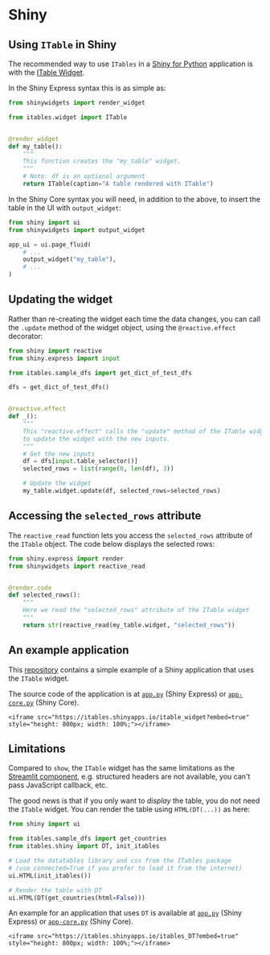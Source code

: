 # Shiny

## Using `ITable` in Shiny

The recommended way to use `ITables` in a [Shiny for Python](https://shiny.rstudio.com/py/) application is with the [ITable Widget](widget.md).

In the Shiny Express syntax this is as simple as:
```python
from shinywidgets import render_widget

from itables.widget import ITable


@render_widget
def my_table():
    """
    This function creates the "my_table" widget.
    """
    # Note: df is an optional argument
    return ITable(caption="A table rendered with ITable")
```

In the Shiny Core syntax you will need, in addition to the above,
to insert the table in the UI with `output_widget`:

```python
from shiny import ui
from shinywidgets import output_widget

app_ui = ui.page_fluid(
    # ...
    output_widget("my_table"),
    # ...
)
```

## Updating the widget

Rather than re-creating the widget each time the data changes, you can
call the `.update` method of the widget object, using the `@reactive.effect`
decorator:

```python
from shiny import reactive
from shiny.express import input

from itables.sample_dfs import get_dict_of_test_dfs

dfs = get_dict_of_test_dfs()


@reactive.effect
def _():
    """
    This "reactive.effect" calls the "update" method of the ITable widget
    to update the widget with the new inputs.
    """
    # Get the new inputs
    df = dfs[input.table_selector()]
    selected_rows = list(range(0, len(df), 3))

    # Update the widget
    my_table.widget.update(df, selected_rows=selected_rows)
```

## Accessing the `selected_rows` attribute

The `reactive_read` function lets you access the `selected_rows` attribute
of the `ITable` object. The code below displays the selected rows:

```python
from shiny.express import render
from shinywidgets import reactive_read


@render.code
def selected_rows():
    """
    Here we read the "selected_rows" attribute of the ITable widget
    """
    return str(reactive_read(my_table.widget, "selected_rows"))
```

## An example application

This [repository](https://github.com/mwouts/demo_itables_in_shiny-py/) contains a simple
example of a Shiny application that uses the `ITable` widget.

The source code of the application
is at [`app.py`](https://github.com/mwouts/demo_itables_in_shiny-py/blob/main/itable_widget/app.py)
(Shiny Express) or [`app-core.py`](https://github.com/mwouts/demo_itables_in_shiny-py/blob/main/itable_widget/app-core.py)
(Shiny Core).

```{div}
<iframe src="https://itables.shinyapps.io/itable_widget?embed=true"
style="height: 800px; width: 100%;"></iframe>
```

## Limitations

Compared to `show`, the `ITable` widget has the same limitations as the [Streamlit component](streamlit.md#limitations),
e.g. structured headers are not available, you can't pass JavaScript callback, etc.

The good news is that if you only want to _display_ the table, you do not need
the `ITable` widget. You can render the table using `HTML(DT(...))` as here:

```python
from shiny import ui

from itables.sample_dfs import get_countries
from itables.shiny import DT, init_itables

# Load the datatables library and css from the ITables package
# (use connected=True if you prefer to load it from the internet)
ui.HTML(init_itables())

# Render the table with DT
ui.HTML(DT(get_countries(html=False)))
```

An example for an application that uses `DT` is available at [`app.py`](https://github.com/mwouts/demo_itables_in_shiny-py/blob/main/itables_DT/app.py)
(Shiny Express) or [`app-core.py`](https://github.com/mwouts/demo_itables_in_shiny-py/blob/main/itables_DT/app-core.py)
(Shiny Core).

```{div}
<iframe src="https://itables.shinyapps.io/itables_DT?embed=true"
style="height: 800px; width: 100%;"></iframe>
```

